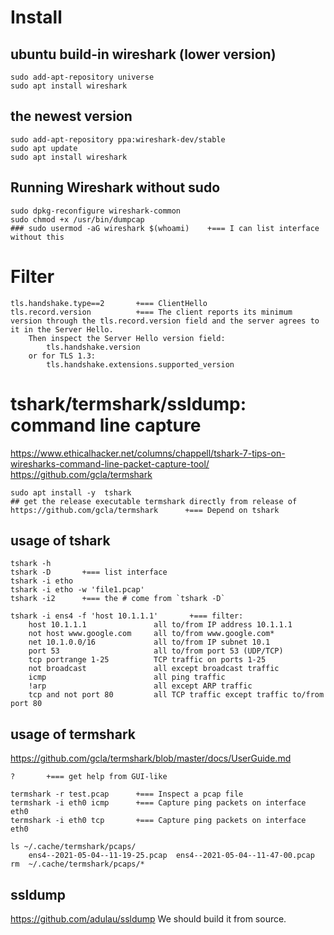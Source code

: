 # Install

## ubuntu build-in wireshark (lower version)

	sudo add-apt-repository universe
	sudo apt install wireshark

## the newest version

	sudo add-apt-repository ppa:wireshark-dev/stable
	sudo apt update
	sudo apt install wireshark

## Running Wireshark without sudo

	sudo dpkg-reconfigure wireshark-common
	sudo chmod +x /usr/bin/dumpcap
	### sudo usermod -aG wireshark $(whoami)    +=== I can list interface without this

# Filter

	tls.handshake.type==2		+=== ClientHello
	tls.record.version			+=== The client reports its minimum version through the tls.record.version field and the server agrees to it in the Server Hello.
		Then inspect the Server Hello version field:
			tls.handshake.version
		or for TLS 1.3:
			tls.handshake.extensions.supported_version

# tshark/termshark/ssldump: command line capture

https://www.ethicalhacker.net/columns/chappell/tshark-7-tips-on-wiresharks-command-line-packet-capture-tool/
https://github.com/gcla/termshark

	sudo apt install -y  tshark
	## get the release executable termshark directly from release of https://github.com/gcla/termshark		+=== Depend on tshark

## usage of tshark

	tshark -h
	tshark -D		+=== list interface
	tshark -i etho
	tshark -i etho -w 'file1.pcap'
	tshark -i2		+=== the # come from `tshark -D`

	tshark -i ens4 -f 'host 10.1.1.1'		+=== filter:
		host 10.1.1.1				all to/from IP address 10.1.1.1
		not host www.google.com		all to/from www.google.com*
		net 10.1.0.0/16				all to/from IP subnet 10.1
		port 53						all to/from port 53 (UDP/TCP)
		tcp portrange 1-25			TCP traffic on ports 1-25
		not broadcast				all except broadcast traffic
		icmp						all ping traffic
		!arp						all except ARP traffic
		tcp and not port 80			all TCP traffic except traffic to/from port 80

## usage of termshark

https://github.com/gcla/termshark/blob/master/docs/UserGuide.md

	?		+=== get help from GUI-like

	termshark -r test.pcap		+=== Inspect a pcap file
	termshark -i eth0 icmp		+=== Capture ping packets on interface eth0
	termshark -i eth0 tcp		+=== Capture ping packets on interface eth0

	ls ~/.cache/termshark/pcaps/
		ens4--2021-05-04--11-19-25.pcap  ens4--2021-05-04--11-47-00.pcap
	rm  ~/.cache/termshark/pcaps/*

## ssldump

https://github.com/adulau/ssldump
We should build it from source.

